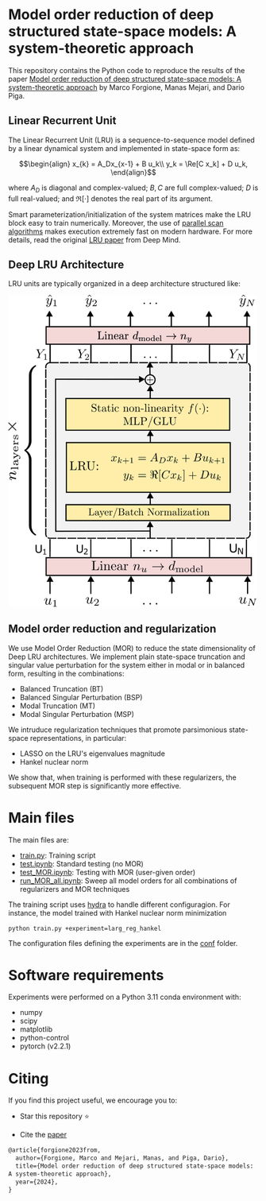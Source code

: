 # Model order reduction of deep structured state-space models: A system-theoretic approach

This repository contains the Python code to reproduce the results of the paper [Model order reduction of deep structured state-space models: A system-theoretic approach](http://arxiv.org/abs/2308.13380)
by Marco Forgione, Manas Mejari, and Dario Piga.


## Linear Recurrent Unit
The Linear Recurrent Unit (LRU) is a sequence-to-sequence model defined by a linear dynamical system and implemented in state-space form as:
```math
\begin{align}
x_{k} = A_Dx_{x-1} + B u_k\\
y_k = \Re[C x_k] + D u_k,
\end{align}
```
where $A_D$ is diagonal and complex-valued; $B, C$ are full complex-valued; $D$ is full real-valued; and $\Re[\cdot]$ denotes the real part of its argument.

Smart parameterization/initialization of the system matrices make the LRU block easy to train numerically. Moreover, the use of [parallel scan algorithms](https://en.wikipedia.org/wiki/Prefix_sum) makes execution extremely fast on modern hardware. For more  details, read the original [LRU paper](https://arxiv.org/abs/2303.06349) from Deep Mind.

## Deep LRU Architecture

LRU units are typically organized in a deep architecture structured like:

<img src="doc/paper/figures/architecture/lru_architecture.png"  width="500">

## Model order reduction and regularization
We use Model Order Reduction (MOR) to reduce the state dimensionality of Deep LRU architectures. We implement plain state-space truncation and singular value perturbation for the system either in modal or in balanced form, resulting in the combinations:
* Balanced Truncation (BT)
* Balanced Singular Perturbation (BSP)
* Modal Truncation (MT)
* Modal Singular Perturbation (MSP)

We intruduce regularization techniques that promote parsimonious state-space representations, in particular:
* LASSO on the LRU's eigenvalues magnitude
* Hankel nuclear norm

We show that, when training is performed with these regularizers, the subsequent MOR step is significantly more effective.

# Main files

The main files are:

* [train.py](examples/f16/train.py): Training script
* [test.ipynb](examples/f16/test.ipynb): Standard testing (no MOR)
* [test_MOR.ipynb](examples/f16/test_MOR.ipynb): Testing with MOR (user-given order)
* [run_MOR_all.ipynb](examples/f16/run_MOR_all.ipynb): Sweep all model orders for all combinations of regularizers and MOR techniques
 
The training script uses [hydra](https://hydra.cc/docs/intro/) to handle different configuragion. For instance, the model trained with Hankel nuclear norm minimization

```
python train.py +experiment=larg_reg_hankel
```

The configuration files defining the experiments are in the [conf](examples/f16/conf) folder.

# Software requirements
Experiments were performed on a Python 3.11 conda environment with:

 * numpy
 * scipy
 * matplotlib
 * python-control
 * pytorch (v2.2.1)
 

# Citing

If you find this project useful, we encourage you to:

* Star this repository :star: 



* Cite the [paper](https://arxiv.org/abs/2308.13380) 
```
@article{forgione2023from,
  author={Forgione, Marco and Mejari, Manas, and Piga, Dario},
  title={Model order reduction of deep structured state-space models: A system-theoretic approach}, 
  year={2024},
}
```
